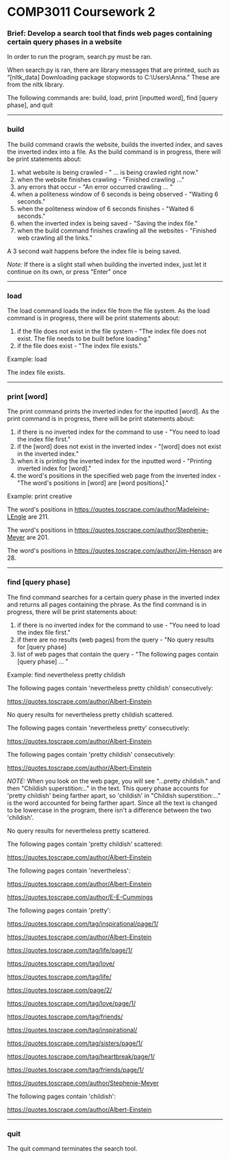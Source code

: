 # COMP3011 Coursework 2

### Brief: Develop a search tool that finds web pages containing certain query phases in a website

In order to run the program, search.py must be ran. 

When search.py is ran, there are library messages that are printed, such as “[nltk_data] Downloading package stopwords to C:\Users\Anna.” These are from the nltk library. 

The following commands are: build, load, print [inputted word], find [query phase], and quit

---------------------------------------------------------------------------------------------------------------------------------------------------------------
### build

The build command crawls the website, builds the inverted index, and saves the inverted index into a file. 
As the build command is in progress, there will be print statements about: 
1. what website is being crawled -  " ... is being crawled right now."
2. when the website finishes crawling - "Finished crawling ..."
3. any errors that occur - "An error occurred crawling ... "
4. when a politeness window of 6 seconds is being observed - "Waiting 6 seconds."
5. when the politeness window of 6 seconds finishes - "Waited 6 seconds."
6. when the inverted index is being saved - "Saving the index file."
7. when the build command finishes crawling all the websites - "Finished web crawling all the links."

A 3 second wait happens before the index file is being saved.

*Note:* If there is a slight stall when building the inverted index, just let it continue on its own, or press "Enter" once

---------------------------------------------------------------------------------------------------------------------------------------------------------------
### load

The load command loads the index file from the file system. 
As the load command is in progress, there will be print statements about:
1. if the file does not exist in the file system - "The index file does not exist. The file needs to be built before loading."
2. if the file does exist - "The index file exists."

Example: load

The index file exists.

---------------------------------------------------------------------------------------------------------------------------------------------------------------
### print [word]

The print command prints the inverted index for the inputted [word].
As the print command is in progress, there will be print statements about:
1. if there is no inverted index for the command to use - "You need to load the index file first."
2. if the [word] does not exist in the inverted index - "[word] does not exist in the inverted index."
3. when it is printing the inverted index for the inputted word - "Printing inverted index for [word]."
4. the word's positions in the specified web page from the inverted index - "The word's positions in [word] are [word positions]."

Example: print creative

The word's positions in https://quotes.toscrape.com/author/Madeleine-LEngle are 211.

The word's positions in https://quotes.toscrape.com/author/Stephenie-Meyer are 201.

The word's positions in https://quotes.toscrape.com/author/Jim-Henson are 28.

---------------------------------------------------------------------------------------------------------------------------------------------------------------
### find [query phase]

The find command searches for a certain query phase in the inverted index and returns all pages containing the phrase. 
As the find command is in progress, there will be print statements about:
1. if there is no inverted index for the command to use - "You need to load the index file first."
2. if there are no results (web pages) from the query - "No query results for [query phase]
3. list of web pages that contain the query - "The following pages contain [query phase] ... "

Example: find nevertheless pretty childish

The following pages contain 'nevertheless pretty childish' consecutively:

https://quotes.toscrape.com/author/Albert-Einstein


No query results for nevertheless pretty childish scattered.


The following pages contain 'nevertheless pretty' consecutively:

https://quotes.toscrape.com/author/Albert-Einstein


The following pages contain 'pretty childish' consecutively:

https://quotes.toscrape.com/author/Albert-Einstein

*NOTE:* When you look on the web page, you will see "...pretty childish." and then "Childish superstition:.." in the text. This query phase accounts for 'pretty childish' being farther apart, so 'childish' in "Childish superstition:..." is the word accounted for being farther apart. Since all the text is changed to be lowercase in the program, there isn't a difference between the two 'childish'.

No query results for nevertheless pretty scattered.


The following pages contain 'pretty childish' scattered:

https://quotes.toscrape.com/author/Albert-Einstein


The following pages contain 'nevertheless':

https://quotes.toscrape.com/author/Albert-Einstein

https://quotes.toscrape.com/author/E-E-Cummings


The following pages contain 'pretty':

https://quotes.toscrape.com/tag/inspirational/page/1/

https://quotes.toscrape.com/author/Albert-Einstein

https://quotes.toscrape.com/tag/life/page/1/

https://quotes.toscrape.com/tag/love/

https://quotes.toscrape.com/tag/life/

https://quotes.toscrape.com/page/2/

https://quotes.toscrape.com/tag/love/page/1/

https://quotes.toscrape.com/tag/friends/

https://quotes.toscrape.com/tag/inspirational/

https://quotes.toscrape.com/tag/sisters/page/1/

https://quotes.toscrape.com/tag/heartbreak/page/1/

https://quotes.toscrape.com/tag/friends/page/1/

https://quotes.toscrape.com/author/Stephenie-Meyer


The following pages contain 'childish':

https://quotes.toscrape.com/author/Albert-Einstein

---------------------------------------------------------------------------------------------------------------------------------------------------------------
### quit

The quit command terminates the search tool.
